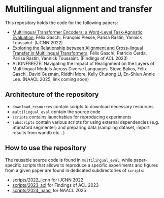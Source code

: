 # Multilingual alignment and transfer

This repository holds the code for the following papers:

- [Multilingual Transformer Encoders: a Word-Level Task-Agnostic Evaluation](https://arxiv.org/abs/2207.09076v1), Félix Gaschi, François Plesse, Parisa Rastin, Yannick Toussaint. (IJCNN 2022)
- [Exploring the Relationship between Alignment and Cross-lingual Transfer in Multilingual Transformers](https://aclanthology.org/2023.findings-acl.189/), Félix Gaschi, Patricio Cerda, Parisa Rastin, Yannick Toussaint. (Findings of ACL 2023)
- ALIGNFREEZE: Navigating the Impact of Realignment on the Layers of Multilingual Models Across Diverse Languages. Steve Bakos, Félix Gaschi, David Guzmán, Riddhi More, Kelly Chutong Li, En-Shiun Annie Lee. (NAACL 2025, link coming soon)

## Architecture of the repository

- `download_resources` contain scripts to download necessary resources
- `multilingual_eval` contain the source code
- `scripts` contains launchables for reproducing experiments
- `subscripts` contain various scripts for using external dependencies (e.g. Stansford segmenter) and preparing data (sampling dataset, import results from wandb etc...)

## How to use the repository

The reusable source code is found in `multilingual_eval`, while paper-specific scripts that allows to reproduce a specific experiments and figures from a given paper are found in dedicated subdirectories of `scripts`:

- [scripts/2022_ijcnn](scripts/2022_ijcnn/README.md) for IJCNN 2022
- [scripts/2023_acl](scripts/2023_acl/README.md) for Findings of ACL 2023
- [scripts/2024_naacl](scripts/2025_naacl/README.md) for NAACL 2025